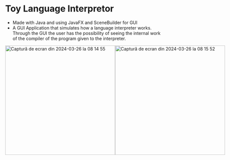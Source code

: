 # Toy Language Interpretor

* Made with Java and using JavaFX and SceneBuilder for GUI
* A GUI Application that simulates how a language interpreter works. Through the GUI the user has the possibility of seeing the internal work of the compiler of the program given to the interpreter.
<div style="display: flex; justify-content: space-evenly; align-self: center;">
<img width="350" alt="Captură de ecran din 2024-03-26 la 08 14 55" src="https://github.com/NikAlien/Toy-Language-Interpretor/assets/115424518/112c4306-824b-4482-8ed4-d620024dd733">
<img width="350" alt="Captură de ecran din 2024-03-26 la 08 15 52" src="https://github.com/NikAlien/Toy-Language-Interpretor/assets/115424518/7cdb56d1-e913-47e9-b097-b4e4f71d3b1d">
</div>
